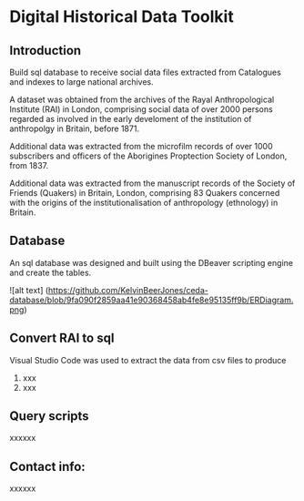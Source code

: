 # Digital Historical Data Toolkit

## Introduction

Build sql database to receive social data files extracted from Catalogues and indexes to large national archives.

A dataset was obtained from the archives of the Rayal Anthropological Institute (RAI) in London, comprising social data of over 2000 persons regarded as involved in the early develoment of the institution of anthropolgy in Britain, before 1871. 

Additional data was extracted from the microfilm records of over 1000 subscribers and officers of the Aborigines Proptection Society of London, from 1837.

Additional data was extracted from the manuscript records of the Society of Friends (Quakers) in Britain, London, comprising 83 Quakers concerned with the origins of the institutionalisation of anthropology (ethnology) in Britain. 

##  Database

An sql database was designed and built using the DBeaver scripting engine and create the tables.

![alt text] (https://github.com/KelvinBeerJones/ceda-database/blob/9fa090f2859aa41e90368458ab4fe8e95135ff9b/ERDiagram.png)


## Convert RAI to sql

Visual Studio Code was used to extract the data from csv files to produce 

1. xxx
1. xxx

## Query scripts

xxxxxx

## Contact info:

xxxxxx





